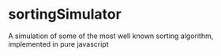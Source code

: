 # sortingSimulator
A simulation of some of the most well known sorting algorithm, implemented in pure javascript

